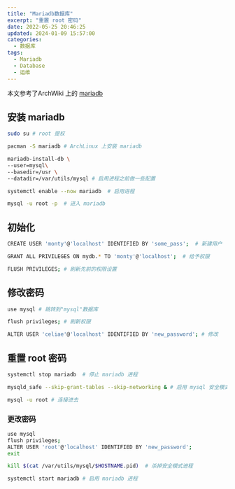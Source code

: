 ```yaml
---
title: "Mariadb数据库"
excerpt: "重置 root 密码"
date: 2022-05-25 20:46:25
updated: 2024-01-09 15:57:00
categories: 
  - 数据库
tags:
  - Mariadb
  - Database
  - 运维
---
```


本文参考了ArchWiki 上的 [mariadb](https://wiki.archlinux.org/title/MariaDB)

## 安装 mariadb

```bash
sudo su # root 提权
```

```bash
pacman -S mariadb # ArchLinux 上安装 mariadb
```

```bash
mariadb-install-db \
--user=mysql\
--basedir=/usr \
--datadir=/var/utils/mysql # 启用进程之前做一些配置
```

```bash
systemctl enable --now mariadb  # 启用进程
```

```bash
mysql -u root -p  # 进入 mariadb
```

## 初始化

```bash
CREATE USER 'monty'@'localhost' IDENTIFIED BY 'some_pass';  # 新建用户
```

```bash
GRANT ALL PRIVILEGES ON mydb.* TO 'monty'@'localhost';  # 给予权限
```

```bash
FLUSH PRIVILEGES; # 刷新先前的权限设置
```

## 修改密码

```bash
use mysql # 跳转到"mysql"数据库
```

```bash
flush privileges; # 刷新权限
```

```bash
ALTER USER 'celiae'@'localhost' IDENTIFIED BY 'new_password'; # 修改
```

## 重置 root 密码

```bash
systemctl stop mariadb  # 停止 mariadb 进程
```

```bash
mysqld_safe --skip-grant-tables --skip-networking & # 启用 mysql 安全模式
```

```bash
mysql -u root # 连接进去
```

### 更改密码

```bash
use mysql
flush privileges;
ALTER USER 'root'@'localhost' IDENTIFIED BY 'new_password';
exit
```

```bash
kill $(cat /var/utils/mysql/$HOSTNAME.pid)  # 杀掉安全模式进程
```

```bash
systemctl start mariadb # 启用 mariadb 进程
```
